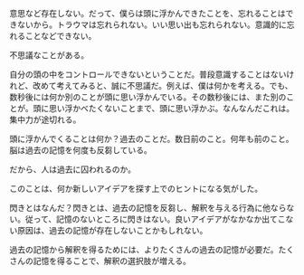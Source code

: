 意思など存在しない。だって、僕らは頭に浮かんできたことを、忘れることはできないから。トラウマは忘れられない。いい思い出も忘れられない。意識的に忘れることなどできない。

不思議なことがある。

自分の頭の中をコントロールできないということだ。普段意識することはないけれど、改めて考えてみると、誠に不思議だ。例えば、僕は何かを考える。でも、数秒後には何か別のことが頭に思い浮かんでいる。その数秒後には、また別のことが。頭に思い浮かべたくないことまで、頭に思い浮かぶ。なんなんだこれは。集中力が途切れる。

頭に浮かんでくることは何か？過去のことだ。数日前のこと。何年も前のこと。脳は過去の記憶を何度も反芻している。

だから、人は過去に囚われるのか。

このことは、何か新しいアイデアを探す上でのヒントになる気がした。

閃きとはなんだ？閃きとは、過去の記憶を反芻し、解釈を与える行為に他ならない。従って、記憶のないところに閃きはない。良いアイデアがなかなか出てこない原因は、過去の記憶が存在しないことかもしれない。

過去の記憶から解釈を得るためには、よりたくさんの過去の記憶が必要だ。たくさんの記憶を得ることで、解釈の選択肢が増える。

